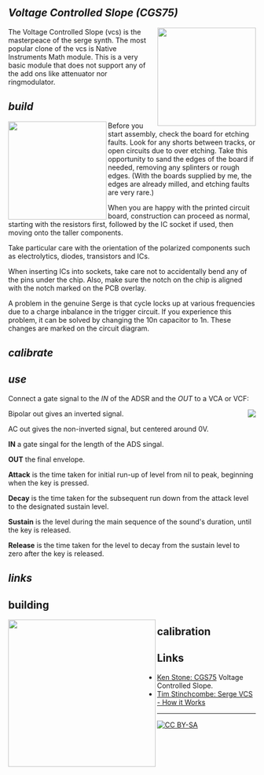 ## ***V**oltage **C**ontrolled **S**lope (CGS75)*

<a href="https://spielhuus.github.io/elektrophon/images/adsr-panel.jpg"><img width="200" align="right" src="https://spielhuus.github.io/elektrophon/images/adsr-titel_tmb.jpg"></a>
The Voltage Controlled Slope (vcs) is the masterpeace of the serge synth. The most popular clone of the vcs is Native Instruments Math module. This is a very basic module that does not support any of the add ons like attenuator nor ringmodulator. 

## *build*

<a href="https://spielhuus.github.io/elektrophon/images/adsr-mount.jpg"><img width="200" align="left" src="https://spielhuus.github.io/elektrophon/images/adsr-mount_tmb.jpg"></a> Before you start assembly, check the board for etching faults. Look for any shorts between tracks, or open circuits due to over etching. Take this opportunity to sand the edges of the board if needed, removing any splinters or rough edges. (With the boards supplied by me, the edges are already milled, and etching faults are very rare.)

When you are happy with the printed circuit board, construction can proceed as normal, starting with the resistors first, followed by the IC socket if used, then moving onto the taller components.

Take particular care with the orientation of the polarized components such as electrolytics, diodes, transistors and ICs.

When inserting ICs into sockets, take care not to accidentally bend any of the pins under the chip. Also, make sure the notch on the chip is aligned with the notch marked on the PCB overlay.

A problem in the genuine Serge is that cycle locks up at various frequencies due to a charge inbalance in the trigger circuit. If you experience this problem, it can be solved by changing the 10n capacitor to 1n. These changes are marked on the circuit diagram.

## *calibrate*



## *use*

Connect a gate signal to the *IN* of the ADSR and the *OUT* to a VCA or VCF:

<a href="https://spielhuus.github.io/elektrophon/images/adsr-mount.jpg"><img align="right" src="https://upload.wikimedia.org/wikipedia/commons/thumb/e/ea/ADSR_parameter.svg/320px-ADSR_parameter.svg.png"></a>

Bipolar out gives an inverted signal.

AC out gives the non-inverted signal, but centered around 0V.


**IN** a gate singal for the length of the ADS singal.

**OUT** the final envelope.

**Attack** is the time taken for initial run-up of level from nil to peak, beginning when the key is pressed.

**Decay** is the time taken for the subsequent run down from the attack level to the designated sustain level.

**Sustain** is the level during the main sequence of the sound's duration, until the key is released.

**Release** is the time taken for the level to decay from the sustain level to zero after the key is released.


## *links*



## building

<a href="https://spielhuus.github.io/elektrophon/images/4046-side.jpg"><img align="left" src="https://spielhuus.github.io/elektrophon/images/4046-side-tmb.jpg" height="300px"></img></a>


## calibration


 ## Links

* [Ken Stone: CGS75](https://www.elby-designs.com/webtek/cgs/serge/cgs75/cgs75_vcs.html) Voltage Controlled Slope.
* [Tim Stinchcombe: Serge VCS - How it Works](http://www.timstinchcombe.co.uk/index.php?pge=vcs)


---
[![CC BY-SA](https://licensebuttons.net/l/by-sa/3.0/88x31.png)](https://creativecommons.org/licenses/by-sa/4.0/)

